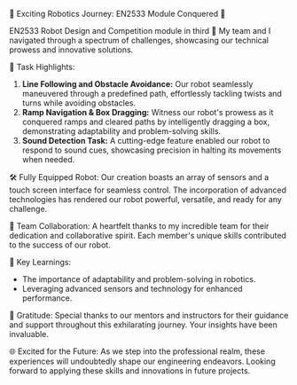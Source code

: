 
🤖 Exciting Robotics Journey: EN2533 Module Conquered 🚀

 EN2533 Robot Design and Competition module in third 🌟 My team and I navigated through a spectrum of challenges, showcasing our technical prowess and innovative solutions.

🏁 Task Highlights:
1. **Line Following and Obstacle Avoidance:** Our robot seamlessly maneuvered through a predefined path, effortlessly tackling twists and turns while avoiding obstacles.
2. **Ramp Navigation & Box Dragging:** Witness our robot's prowess as it conquered ramps and cleared paths by intelligently dragging a box, demonstrating adaptability and problem-solving skills.
3. **Sound Detection Task:** A cutting-edge feature enabled our robot to respond to sound cues, showcasing precision in halting its movements when needed.

🛠️ Fully Equipped Robot:
Our creation boasts an array of sensors and a touch screen interface for seamless control. The incorporation of advanced technologies has rendered our robot powerful, versatile, and ready for any challenge.

👥 Team Collaboration:
A heartfelt thanks to my incredible team for their dedication and collaborative spirit. Each member's unique skills contributed to the success of our robot.

🚀 Key Learnings:
- The importance of adaptability and problem-solving in robotics.
- Leveraging advanced sensors and technology for enhanced performance.

🙏 Gratitude:
Special thanks to our mentors and instructors for their guidance and support throughout this exhilarating journey. Your insights have been invaluable.

🌐 Excited for the Future:
As we step into the professional realm, these experiences will undoubtedly shape our engineering endeavors. Looking forward to applying these skills and innovations in future projects.
